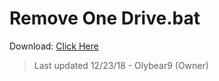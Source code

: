 # Remove One Drive.bat
Download: [Click Here](https://olybear9.github.io/batch-scripts/projects/Remove%20One%20Drive/Remove%20One%20Drive.bat)
> Last updated 12/23/18 - Olybear9 (Owner)
